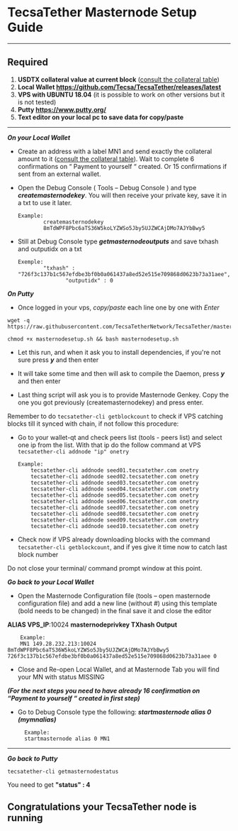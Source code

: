 # TecsaTether Masternode Setup Guide
***
## Required
1) **USDTX collateral value at current block** ([consult the collateral table](reward_structure.png))
2) **Local Wallet https://github.com/Tecsa/TecsaTether/releases/latest**
3) **VPS with UBUNTU 18.04** (it is possible to work on other versions but it is not tested)
4) **Putty https://www.putty.org/**
5) **Text editor on your local pc to save data for copy/paste**
***

***On your Local Wallet***
* Create an address with a label MN1 and send exactly the collateral amount to it ([consult the collateral table](reward_structure.png)).
 Wait to complete 6 confirmations on “ Payment to yourself “ created.
 Or 15 confirmations if sent from an external wallet.

* Open the Debug Console ( Tools – Debug Console ) and type ***createmasternodekey***.
You will then receive your private key, save it in a txt to use it later.
  ```
  Example:
          createmasternodekey
          8mTdWPF8Pbc6aTS36W5koLYZWSo5Jby5UJZWCAjDMo7AJYbBwy5
* Still at Debug Console type ***getmasternodeoutputs*** and save txhash and outputidx on a txt
  ```
  Exemple:
          "txhash" : "726f3c137b1c567efdbe3bf0b0a061437a8ed52e515e709868d0623b73a31aee",
		         "outputidx" : 0

***On Putty***

* Once logged in your vps, *copy/paste* each line one by one with *Enter*

```
wget -q https://raw.githubusercontent.com/TecsaTetherNetwork/TecsaTether/master/contrib/masternodesetup/masternodesetup.sh
```

```
chmod +x masternodesetup.sh && bash masternodesetup.sh
```

* Let this run, and when it ask you to install dependencies, if you're not sure press ***y*** and then enter

* It will take some time and then will ask to compile the Daemon, press ***y*** and then enter 

* Last thing script will ask you is to provide Masternode Genkey. Copy the one you got previously (createmasternodekey) and press enter.

Remember to do `tecsatether-cli getblockcount` to check if VPS catching blocks till it synced with chain, if not follow this procedure:

* Go to your wallet-qt and check peers list (tools - peers list) and select one ip from the list. With that ip do the follow command at VPS `tecsatether-cli addnode "ip" onetry`

      Example:
		  tecsatether-cli addnode seed01.tecsatether.com onetry
		  tecsatether-cli addnode seed02.tecsatether.com onetry
		  tecsatether-cli addnode seed03.tecsatether.com onetry
		  tecsatether-cli addnode seed04.tecsatether.com onetry
		  tecsatether-cli addnode seed05.tecsatether.com onetry
		  tecsatether-cli addnode seed06.tecsatether.com onetry
		  tecsatether-cli addnode seed07.tecsatether.com onetry
		  tecsatether-cli addnode seed08.tecsatether.com onetry
		  tecsatether-cli addnode seed09.tecsatether.com onetry
		  tecsatether-cli addnode seed10.tecsatether.com onetry

    
* Check now if VPS already downloading blocks with the command `tecsatether-cli getblockcount`, and if yes give it time now to catch last block number 

Do not close your terminal/ command prompt window at this point.

***Go back to your Local Wallet***

* Open the Masternode Configuration file (tools – open masternode configuration file) and add a new line (without #) using this template (bold needs to be changed) in the final save it and close the editor

**ALIAS VPS_IP**:10024 **masternodeprivkey TXhash Output**

		Example:
		MN1 149.28.232.213:10024 8mTdWPF8Pbc6aTS36W5koLYZWSo5Jby5UJZWCAjDMo7AJYbBwy5 726f3c137b1c567efdbe3bf0b0a061437a8ed52e515e709868d0623b73a31aee 0

* Close and Re-open Local Wallet, and at Masternode Tab you will find your MN with status MISSING

***(For the next steps you need to have already 16 confirmation on “Payment to yourself “ created in first step)***

* Go to Debug Console type the following: ***startmasternode alias 0 (mymnalias)***

		Example:
		startmasternode alias 0 MN1
***

***Go back to Putty***

```
tecsatether-cli getmasternodestatus
```

You need to get **"status" : 4** 

## Congratulations your TecsaTether node is running

